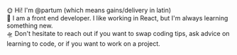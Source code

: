 🌞 Hi! I'm @partum (which means gains/delivery in latin)    
🍱 I am a front end developer. I like working in React, but I'm always learning something new.  
🛸 Don't hesitate to reach out if you want to swap coding tips, ask advice on learning to code, or if you want to work on a project.
